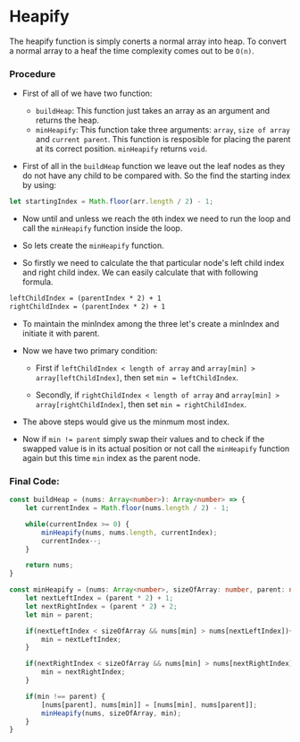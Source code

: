 # Heapify

The heapify function is simply conerts a normal array into heap. To convert a normal array to a heaf the time complexity comes out to be ``O(n)``.

### Procedure

- First of all of we have two function:

  - ``buildHeap``: This function just takes an array as an argument and returns the heap.
  - ``minHeapify``: This function take three arguments: `array`, `size of array` and `current parent`. This function is resposible for placing the parent at its correct position. `minHeapify` returns `void`.

- First of all in the `buildHeap` function we leave out the leaf nodes as they do not have any child to be compared with. So the find the starting index by using:

```typescript
let startingIndex = Math.floor(arr.length / 2) - 1;
```

- Now until and unless we reach the `0`th index we need to run the loop and call the `minHeapify` function inside the loop.

- So lets create the `minHeapify` function.

- So firstly we need to calculate the that particular node's left child index and right child index. We can easily calculate that with following formula.

```markdown
leftChildIndex = (parentIndex * 2) + 1
rightChildIndex = (parentIndex * 2) + 1
```

- To maintain the minIndex among the three let's create a minIndex and initiate it with parent.

- Now we have two primary condition:
  
  - First if `leftChildIndex < length of array` and `array[min] > array[leftChildIndex]`, then set `min = leftChildIndex`.

  - Secondly, if `rightChildIndex < length of array` and `array[min] > array[rightChildIndex]`, then set `min = rightChildIndex`.

- The above steps would give us the minmum most index.

- Now if `min != parent` simply swap their values and to check if the swapped value is in its actual position or not call the `minHeapify` function again but this time `min` index as the parent node.

### Final Code:

```typescript
const buildHeap = (nums: Array<number>): Array<number> => {
    let currentIndex = Math.floor(nums.length / 2) - 1;

    while(currentIndex >= 0) {
        minHeapify(nums, nums.length, currentIndex);
        currentIndex--;
    }

    return nums;
}

const minHeapify = (nums: Array<number>, sizeOfArray: number, parent: number): void => {
    let nextLeftIndex = (parent * 2) + 1;
    let nextRightIndex = (parent * 2) + 2;
    let min = parent;

    if(nextLeftIndex < sizeOfArray && nums[min] > nums[nextLeftIndex]){
        min = nextLeftIndex;
    }

    if(nextRightIndex < sizeOfArray && nums[min] > nums[nextRightIndex]){
        min = nextRightIndex;
    }

    if(min !== parent) {
        [nums[parent], nums[min]] = [nums[min], nums[parent]];
        minHeapify(nums, sizeOfArray, min);
    }
}
```
